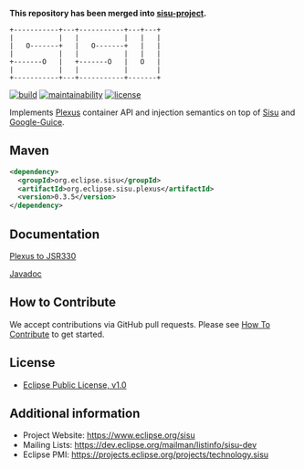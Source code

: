 **This repository has been merged into [sisu-project](https://github.com/eclipse-sisu/sisu.inject).**

```
+-----------+---+-----------+---+---+
|           |   |           |   |   |
|   O-------+   |   O-------+   |   |
|           |   |           |   |   |
+-------O   |   +-------O   |   O   |
|           |   |           |       |
+-----------+---+-----------+-------+
```

[![build](https://github.com/eclipse/sisu.plexus/actions/workflows/build.yml/badge.svg?event=push)](https://github.com/eclipse/sisu.plexus/actions/workflows/build.yml)
[![maintainability](https://sonarcloud.io/api/project_badges/measure?project=org.eclipse.sisu%3Asisu-plexus&metric=sqale_rating)](https://sonarcloud.io/summary/overall?id=org.eclipse.sisu%3Asisu-plexus)
[![license](https://img.shields.io/badge/license-EPL_1.0-blue.svg)](https://www.eclipse.org/legal/epl-v10.html)

Implements [Plexus](https://codehaus-plexus.github.io/#Plexus_History) container API and injection semantics
on top of [Sisu](https://github.com/eclipse/sisu.inject) and [Google-Guice](https://github.com/google/guice).

## Maven

```xml
<dependency>
  <groupId>org.eclipse.sisu</groupId>
  <artifactId>org.eclipse.sisu.plexus</artifactId>
  <version>0.3.5</version>
</dependency>
```

## Documentation

[Plexus to JSR330](https://eclipse.github.io/sisu.plexus/)

[Javadoc](https://eclipse.github.io/sisu.plexus/apidocs/)

## How to Contribute

We accept contributions via GitHub pull requests. Please see [How To Contribute](CONTRIBUTING.md) to get started.

## License

- [Eclipse Public License, v1.0](https://www.eclipse.org/legal/epl-v10.html)

## Additional information

* Project Website: https://www.eclipse.org/sisu
* Mailing Lists: https://dev.eclipse.org/mailman/listinfo/sisu-dev
* Eclipse PMI: https://projects.eclipse.org/projects/technology.sisu

